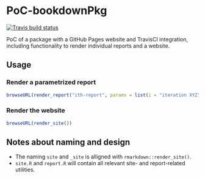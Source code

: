 # PoC-bookdownPkg

<!-- badges: start -->
[![Travis build status](https://travis-ci.org/miraisolutions/PoCbookdownPkg.svg?branch=master)](https://travis-ci.org/miraisolutions/PoCbookdownPkg)
<!-- badges: end -->

PoC of a package with a GitHub Pages website and TravisCI integration, including
functionality to render individual reports and a website.

## Usage
### Render a parametrized report

```r
browseURL(render_report("ith-report", params = list(i = "iteration XYZ")))
```

### Render the website

```r
browseURL(render_site())
```


## Notes about naming and design

* The naming `site` and `_site` is alligned with `rmarkdown::render_site()`.
* `site.R` and `report.R` will contain all relevant site- and report-related utilities.
